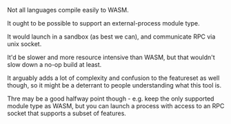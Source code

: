Not all languages compile easily to WASM.

It ought to be possible to support an external-process module type.

It would launch in a sandbox (as best we can), and communicate RPC via unix socket.

It'd be slower and more resource intensive than WASM, but that wouldn't slow down a no-op build at least.

It arguably adds a lot of complexity and confusion to the featureset as well though, so it might be a deterrant to people understanding what this tool is.

Thre may be a good halfway point though - e.g. keep the only supported module type as WASM, but you can launch a process with access to an RPC socket that supports a subset of features.
